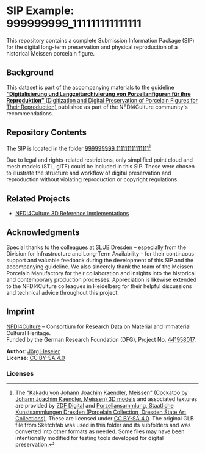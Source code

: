 # SIP Example: 999999999_111111111111111

This repository contains a complete Submission Information Package (SIP) for the digital long-term preservation and physical reproduction of a historical Meissen porcelain figure.

## Background

This dataset is part of the accompanying materials to the guideline
[**“Digitalisierung und Langzeitarchivierung von Porzellanfiguren für ihre Reproduktion”** (Digitization and Digital Preservation of Porcelain Figures for Their Reproduction)](https://doi.org/10.5281/zenodo.15481636) published as part of the NFDI4Culture community's recommendations.

## Repository Contents

The SIP is located in the folder [999999999_111111111111111](./999999999_111111111111111/)[^1]

Due to legal and rights-related restrictions, only simplified point cloud and mesh models (STL, glTF) could be included in this SIP. These were chosen to illustrate the structure and workflow of digital preservation and reproduction without violating reproduction or copyright regulations.

## Related Projects

- [NFDI4Culture 3D Reference Implementations](./../../../nfdi4culture-3d-reference-implementations)

## Acknowledgments

Special thanks to the colleagues at SLUB Dresden – especially from the Division for Infrastructure and Long-Term Availability – for their continuous support and valuable feedback during the development of this SIP and the accompanying guideline. We also sincerely thank the team of the Meissen Porcelain Manufactory for their collaboration and insights into the historical and contemporary production processes. Appreciation is likewise extended to the NFDI4Culture colleagues in Heidelberg for their helpful discussions and technical advice throughout this project.

## Imprint

[NFDI4Culture](https://nfdi4culture.de/) – Consortium for Research Data on Material and Immaterial Cultural Heritage.  
Funded by the German Research Foundation (DFG), Project No. [441958017](https://gepris.dfg.de/gepris/projekt/441958017).

**Author**: [Jörg Heseler](https://orcid.org/0000-0002-1497-627X)  
**License**: [CC BY-SA 4.0](https://creativecommons.org/licenses/by-sa/4.0/)

### Licenses

[^1]: The ["Kakadu von Johann Joachim Kaendler, Meissen" (Cockatoo by Johann Joachim Kaendler, Meissen) 3D models](https://sketchfab.com/3d-models/cockatoo-von-johann-joachim-kaendler-meissen-ddebac799fa14d389a6acc68f9cbfcdf) and associated textures are provided by [ZDF Digital](https://zdf.digital/) and [Porzellansammlung, Staatliche Kunstsammlungen Dresden (Porcelain Collection, Dresden State Art Collections)](https://www.skd.museum/). These are licensed under [CC BY-SA 4.0](https://creativecommons.org/licenses/by-sa/4.0/). The original GLB file from Sketchfab was used in this folder and its subfolders and was converted into other formats as needed. Some files may have been intentionally modified for testing tools developed for digital preservation.
